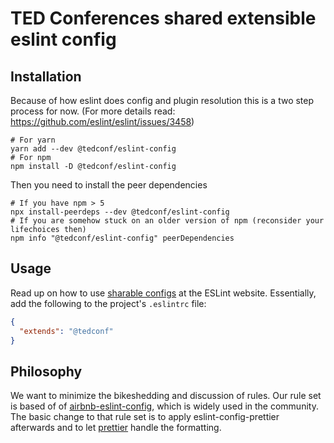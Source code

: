 # TED Conferences shared extensible eslint config

## Installation

Because of how eslint does config and plugin resolution this is a two step process for now. (For more details read: https://github.com/eslint/eslint/issues/3458)

```shell
# For yarn
yarn add --dev @tedconf/eslint-config
# For npm
npm install -D @tedconf/eslint-config
```

Then you need to install the peer dependencies

```shell
# If you have npm > 5
npx install-peerdeps --dev @tedconf/eslint-config
# If you are somehow stuck on an older version of npm (reconsider your lifechoices then)
npm info "@tedconf/eslint-config" peerDependencies
```

## Usage

Read up on how to use [sharable configs](http://eslint.org/docs/developer-guide/shareable-configs) at the ESLint website. Essentially, add the following to the project's `.eslintrc` file:

```json
{
  "extends": "@tedconf"
}
```

## Philosophy

We want to minimize the bikeshedding and discussion of rules. Our rule set is based of of [airbnb-eslint-config](https://www.npmjs.com/package/eslint-config-airbnb), which is widely used in the community. The basic change to that rule set is to apply eslint-config-prettier afterwards and to let [prettier](https://prettier.io/) handle the formatting.
